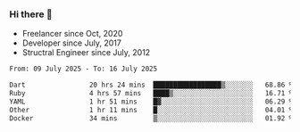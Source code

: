### Hi there 👋

- Freelancer since Oct, 2020
- Developer since July, 2017
- Structral Engineer since July, 2012

<!--START_SECTION:waka-->

```txt
From: 09 July 2025 - To: 16 July 2025

Dart                20 hrs 24 mins  █████████████████▒░░░░░░░   68.86 %
Ruby                4 hrs 57 mins   ████▒░░░░░░░░░░░░░░░░░░░░   16.71 %
YAML                1 hr 51 mins    █▓░░░░░░░░░░░░░░░░░░░░░░░   06.29 %
Other               1 hr 11 mins    █░░░░░░░░░░░░░░░░░░░░░░░░   04.01 %
Docker              34 mins         ▒░░░░░░░░░░░░░░░░░░░░░░░░   01.92 %
```

<!--END_SECTION:waka-->

